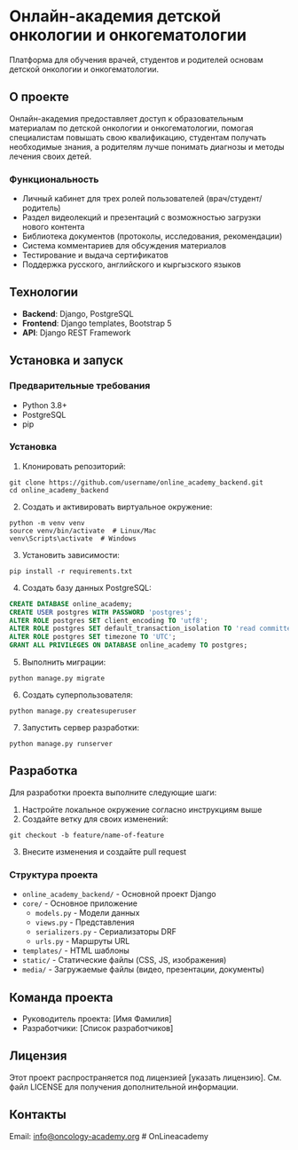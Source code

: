 # Онлайн-академия детской онкологии и онкогематологии

Платформа для обучения врачей, студентов и родителей основам детской онкологии и онкогематологии.

## О проекте

Онлайн-академия предоставляет доступ к образовательным материалам по детской онкологии и онкогематологии, помогая специалистам повышать свою квалификацию, студентам получать необходимые знания, а родителям лучше понимать диагнозы и методы лечения своих детей.

### Функциональность

- Личный кабинет для трех ролей пользователей (врач/студент/родитель)
- Раздел видеолекций и презентаций с возможностью загрузки нового контента
- Библиотека документов (протоколы, исследования, рекомендации)
- Система комментариев для обсуждения материалов
- Тестирование и выдача сертификатов
- Поддержка русского, английского и кыргызского языков

## Технологии

- **Backend**: Django, PostgreSQL
- **Frontend**: Django templates, Bootstrap 5
- **API**: Django REST Framework

## Установка и запуск

### Предварительные требования

- Python 3.8+
- PostgreSQL
- pip

### Установка

1. Клонировать репозиторий:
```
git clone https://github.com/username/online_academy_backend.git
cd online_academy_backend
```

2. Создать и активировать виртуальное окружение:
```
python -m venv venv
source venv/bin/activate  # Linux/Mac
venv\Scripts\activate  # Windows
```

3. Установить зависимости:
```
pip install -r requirements.txt
```

4. Создать базу данных PostgreSQL:
```sql
CREATE DATABASE online_academy;
CREATE USER postgres WITH PASSWORD 'postgres';
ALTER ROLE postgres SET client_encoding TO 'utf8';
ALTER ROLE postgres SET default_transaction_isolation TO 'read committed';
ALTER ROLE postgres SET timezone TO 'UTC';
GRANT ALL PRIVILEGES ON DATABASE online_academy TO postgres;
```

5. Выполнить миграции:
```
python manage.py migrate
```

6. Создать суперпользователя:
```
python manage.py createsuperuser
```

7. Запустить сервер разработки:
```
python manage.py runserver
```

## Разработка

Для разработки проекта выполните следующие шаги:

1. Настройте локальное окружение согласно инструкциям выше
2. Создайте ветку для своих изменений:
```
git checkout -b feature/name-of-feature
```
3. Внесите изменения и создайте pull request

### Структура проекта

- `online_academy_backend/` - Основной проект Django
- `core/` - Основное приложение
  - `models.py` - Модели данных
  - `views.py` - Представления
  - `serializers.py` - Сериализаторы DRF
  - `urls.py` - Маршруты URL
- `templates/` - HTML шаблоны
- `static/` - Статические файлы (CSS, JS, изображения)
- `media/` - Загружаемые файлы (видео, презентации, документы)

## Команда проекта

- Руководитель проекта: [Имя Фамилия]
- Разработчики: [Список разработчиков]

## Лицензия

Этот проект распространяется под лицензией [указать лицензию]. См. файл LICENSE для получения дополнительной информации.

## Контакты

Email: info@oncology-academy.org #   O n L i n e a c a d e m y  
 